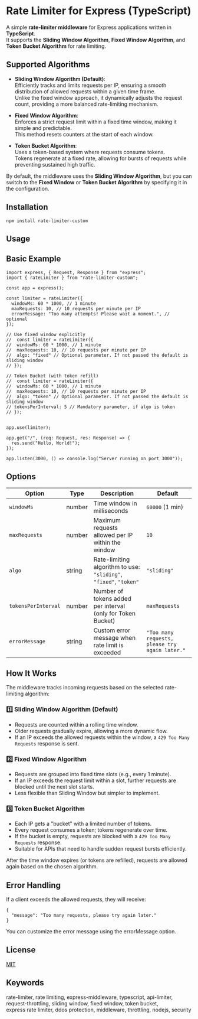 # Rate Limiter for Express (TypeScript)

A simple **rate-limiter middleware** for Express applications written in **TypeScript**.  
It supports the **Sliding Window Algorithm**, **Fixed Window Algorithm**, and **Token Bucket Algorithm** for rate limiting.

## Supported Algorithms

- **Sliding Window Algorithm (Default)**:  
  Efficiently tracks and limits requests per IP, ensuring a smooth distribution of allowed requests within a given time frame.  
  Unlike the fixed window approach, it dynamically adjusts the request count, providing a more balanced rate-limiting mechanism.

- **Fixed Window Algorithm**:  
  Enforces a strict request limit within a fixed time window, making it simple and predictable.  
  This method resets counters at the start of each window.

- **Token Bucket Algorithm**:  
  Uses a token-based system where requests consume tokens.  
  Tokens regenerate at a fixed rate, allowing for bursts of requests while preventing sustained high traffic.

By default, the middleware uses the **Sliding Window Algorithm**, but you can switch to the **Fixed Window** or **Token Bucket Algorithm** by specifying it in the configuration.




## Installation

```
npm install rate-limiter-custom
```


## Usage
## Basic Example

```
import express, { Request, Response } from "express";
import { rateLimiter } from "rate-limiter-custom";

const app = express();

const limiter = rateLimiter({
  windowMs: 60 * 1000, // 1 minute
  maxRequests: 10, // 10 requests per minute per IP
  errorMessage: "Too many attempts! Please wait a moment.", // optional
});

// Use fixed window explicitly
//  const limiter = rateLimiter({
//  windowMs: 60 * 1000, // 1 minute
//  maxRequests: 10, // 10 requests per minute per IP
//  algo: "fixed" // Optional parameter. If not passed the default is sliding window
// });

// Token Bucket (with token refill)
//  const limiter = rateLimiter({
//  windowMs: 60 * 1000, // 1 minute
//  maxRequests: 10, // 10 requests per minute per IP
//  algo: "token" // Optional parameter. If not passed the default is sliding window
// tokensPerInterval: 5 // Mandatory parameter, if algo is token
// });


app.use(limiter);

app.get("/", (req: Request, res: Response) => {
  res.send("Hello, World!");
});

app.listen(3000, () => console.log("Server running on port 3000"));

```

## **Options**  

| Option             | Type    | Description                                                     | Default         |
|--------------------|---------|-----------------------------------------------------------------|-----------------|
| `windowMs`        | number  | Time window in milliseconds                                     | `60000` (1 min) |
| `maxRequests`     | number  | Maximum requests allowed per IP within the window              | `10`            |
| `algo`            | string  | Rate-limiting algorithm to use: `"sliding"`, `"fixed"`, `"token"` | `"sliding"`    |
| `tokensPerInterval` | number | Number of tokens added per interval (only for Token Bucket)    | `maxRequests`   |
| `errorMessage`    | string  | Custom error message when rate limit is exceeded               | `"Too many requests, please try again later."` |





## **How It Works**  

The middleware tracks incoming requests based on the selected rate-limiting algorithm:  

### **1️⃣ Sliding Window Algorithm (Default)**  
- Requests are counted within a rolling time window.  
- Older requests gradually expire, allowing a more dynamic flow.  
- If an IP exceeds the allowed requests within the window, a `429 Too Many Requests` response is sent.  

### **2️⃣ Fixed Window Algorithm**  
- Requests are grouped into fixed time slots (e.g., every 1 minute).  
- If an IP exceeds the request limit within a slot, further requests are blocked until the next slot starts.  
- Less flexible than Sliding Window but simpler to implement.  

### **3️⃣ Token Bucket Algorithm**  
- Each IP gets a "bucket" with a limited number of tokens.  
- Every request consumes a token; tokens regenerate over time.  
- If the bucket is empty, requests are blocked with a `429 Too Many Requests` response.  
- Suitable for APIs that need to handle sudden request bursts efficiently.  

After the time window expires (or tokens are refilled), requests are allowed again based on the chosen algorithm.  



## Error Handling

If a client exceeds the allowed requests, they will receive:
```
{
  "message": "Too many requests, please try again later."
}

```
You can customize the error message using the errorMessage option.


## License

[MIT](./LICENSE)

## Keywords

rate-limiter, rate limiting, express-middleware, typescript, api-limiter,  
request-throttling, sliding window, fixed window, token bucket,  
express rate limiter, ddos protection, middleware, throttling, nodejs, security


